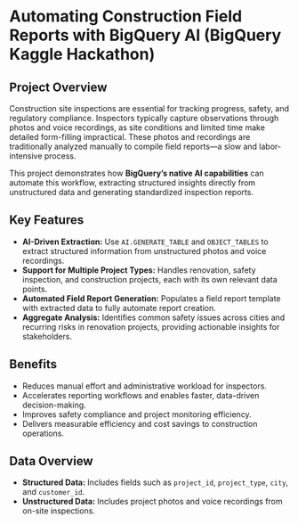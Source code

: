 # Automating Construction Field Reports with BigQuery AI (BigQuery Kaggle Hackathon)

## Project Overview

Construction site inspections are essential for tracking progress, safety, and regulatory compliance. Inspectors typically capture observations through photos and voice recordings, as site conditions and limited time make detailed form-filling impractical. These photos and recordings are traditionally analyzed manually to compile field reports—a slow and labor-intensive process.

This project demonstrates how **BigQuery’s native AI capabilities** can automate this workflow, extracting structured insights directly from unstructured data and generating standardized inspection reports.

## Key Features

- **AI-Driven Extraction:** Use `AI.GENERATE_TABLE` and `OBJECT_TABLES` to extract structured information from unstructured photos and voice recordings.
- **Support for Multiple Project Types:** Handles renovation, safety inspection, and construction projects, each with its own relevant data points.
- **Automated Field Report Generation:** Populates a field report template with extracted data to fully automate report creation.
- **Aggregate Analysis:** Identifies common safety issues across cities and recurring risks in renovation projects, providing actionable insights for stakeholders.

## Benefits

- Reduces manual effort and administrative workload for inspectors.
- Accelerates reporting workflows and enables faster, data-driven decision-making.
- Improves safety compliance and project monitoring efficiency.
- Delivers measurable efficiency and cost savings to construction operations.

## Data Overview

- **Structured Data:** Includes fields such as `project_id`, `project_type`, `city`, and `customer_id`.
- **Unstructured Data:** Includes project photos and voice recordings from on-site inspections.
